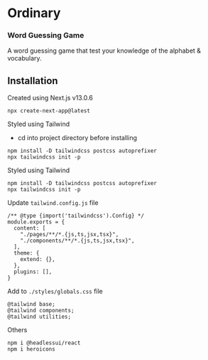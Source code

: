 # Ordinary

### Word Guessing Game

A word guessing game that test your knowledge of the alphabet & vocabulary.


## Installation

Created using Next.js v13.0.6 <br>
```
npx create-next-app@latest
```

Styled using Tailwind
- cd into project directory before installing
```
npm install -D tailwindcss postcss autoprefixer
npx tailwindcss init -p
```

Styled using Tailwind
```
npm install -D tailwindcss postcss autoprefixer
npx tailwindcss init -p
```

Update `tailwind.config.js` file
```
/** @type {import('tailwindcss').Config} */
module.exports = {
  content: [
    "./pages/**/*.{js,ts,jsx,tsx}",
    "./components/**/*.{js,ts,jsx,tsx}",
  ],
  theme: {
    extend: {},
  },
  plugins: [],
}
```

Add to `./styles/globals.css` file
```
@tailwind base;
@tailwind components;
@tailwind utilities;
```

Others
```
npm i @headlessui/react
npm i heroicons
```
